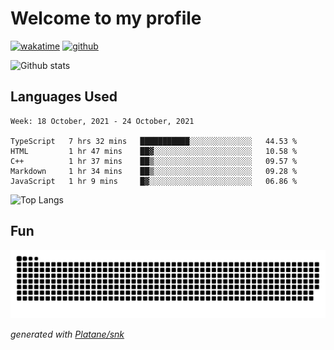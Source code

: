 # Welcome to my profile

[![wakatime](https://wakatime.com/badge/user/82c377cd-a54c-404c-b7df-177b313ca539.svg)](https://wakatime.com/@82c377cd-a54c-404c-b7df-177b313ca539)
[![github](https://img.shields.io/github/followers/xinthose?logo=github&style=plastic)](https://github.com/alanhamlett?tab=followers)

![Github stats](https://github-readme-stats.vercel.app/api?username=xinthose&show_icons=true&theme=radical&count_private=true)

## Languages Used

<!--START_SECTION:waka-->
```text
Week: 18 October, 2021 - 24 October, 2021

TypeScript   7 hrs 32 mins   ███████████░░░░░░░░░░░░░░   44.53 % 
HTML         1 hr 47 mins    ██▓░░░░░░░░░░░░░░░░░░░░░░   10.58 % 
C++          1 hr 37 mins    ██▒░░░░░░░░░░░░░░░░░░░░░░   09.57 % 
Markdown     1 hr 34 mins    ██▒░░░░░░░░░░░░░░░░░░░░░░   09.28 % 
JavaScript   1 hr 9 mins     █▓░░░░░░░░░░░░░░░░░░░░░░░   06.86 % 
```
<!--END_SECTION:waka-->

![Top Langs](https://github-readme-stats.vercel.app/api/top-langs/?username=xinthose)

## Fun
![github contribution grid snake animation](https://raw.githubusercontent.com/xinthose/xinthose/output/github-contribution-grid-snake.svg)

_generated with [Platane/snk](https://github.com/Platane/snk)_
